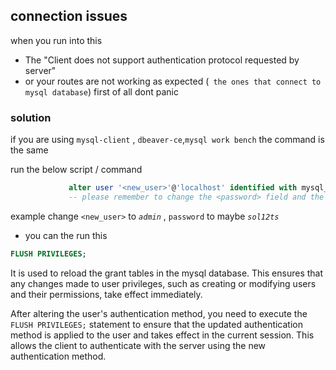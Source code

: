 

## connection issues

when you run into  this

- The "Client does not support authentication protocol requested by server" 
- or your  routes are not working as expected (` the ones that connect to mysql database`)
first of all dont panic

### solution
 if you are using  `mysql-client` , `dbeaver-ce`,`mysql work bench` the command is the same 
    
run the below script / command

```sql 
             alter user '<new_user>'@'localhost' identified with mysql_native_password by 'password';
             -- please remember to change the <password> field and the <new_user> field with the appropriate value
```


example change  `<new_user>`  to *`admin`* , `password`   to maybe *`sol12ts`*

- you can the run this 

```sql 
FLUSH PRIVILEGES;
```

It is used to reload the grant tables in the mysql database. This ensures that any changes made to user privileges, such as creating or modifying users and their permissions, take effect immediately.

After altering the user's authentication method, you need to execute the `FLUSH PRIVILEGES;` statement to ensure that the updated authentication method is applied to the user and takes effect in the current session. This allows the client to authenticate with the server using the new authentication method.